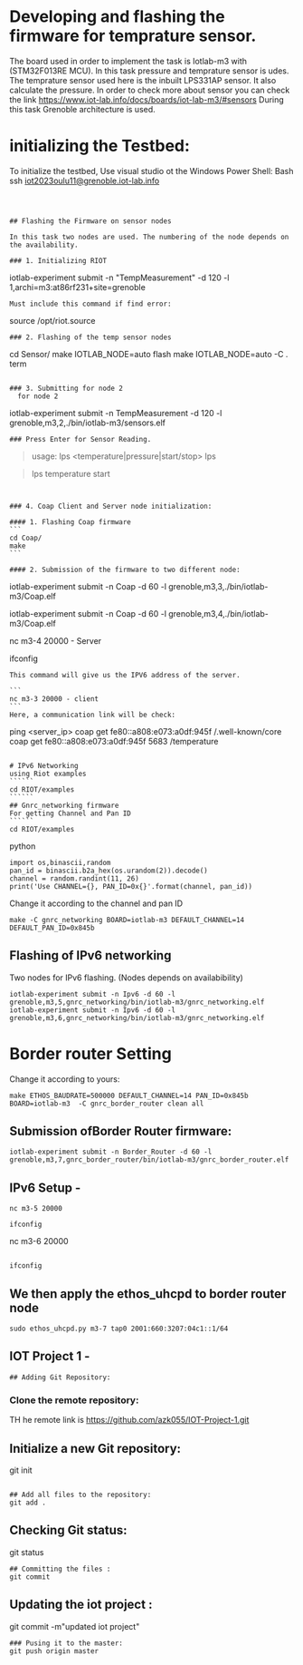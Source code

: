 # Developing and flashing the firmware for temprature sensor.

The board used in order to implement the task is Iotlab-m3 with (STM32F013RE MCU). In this task pressure and temprature sensor is udes.
The temprature sensor used here is the inbuilt LPS331AP sensor. It also calculate the pressure.
In order to check more about sensor you can check the link https://www.iot-lab.info/docs/boards/iot-lab-m3/#sensors
During this task Grenoble architecture is used. 


# initializing the Testbed:
To initialize the testbed, Use visual studio ot the Windows Power Shell:
Bash 
ssh iot2023oulu11@grenoble.iot-lab.info
``````



## Flashing the Firmware on sensor nodes

In this task two nodes are used. The numbering of the node depends on the availability.

### 1. Initializing RIOT
``````
iotlab-experiment submit  -n "TempMeasurement" -d 120 -l 1,archi=m3:at86rf231+site=grenoble
``````
Must include this command if find error:
``````
source /opt/riot.source
``````
### 2. Flashing of the temp sensor nodes
``````   
cd Sensor/
make IOTLAB_NODE=auto flash
make IOTLAB_NODE=auto -C . term
``````

### 3. Submitting for node 2
  for node 2
``````
  iotlab-experiment submit -n TempMeasurement -d 120 -l grenoble,m3,2,./bin/iotlab-m3/sensors.elf
``````
### Press Enter for Sensor Reading.
``````
> usage: lps <temperature|pressure|start/stop>
> lps
  
> lps temperature start
``````


### 4. Coap Client and Server node initialization:

#### 1. Flashing Coap firmware
```
cd Coap/
make
```

#### 2. Submission of the firmware to two different node:
``````
iotlab-experiment submit -n Coap -d 60 -l grenoble,m3,3,./bin/iotlab-m3/Coap.elf

iotlab-experiment submit -n Coap -d 60 -l grenoble,m3,4,./bin/iotlab-m3/Coap.elf

nc m3-4 20000 - Server

ifconfig
``````
This command will give us the IPV6 address of the server.

```
nc m3-3 20000 - client
```
Here, a communication link will be check:
```````
 ping <server_ip>
 coap get fe80::a808:e073:a0df:945f /.well-known/core
 coap get fe80::a808:e073:a0df:945f 5683 /temperature
```````

# IPv6 Networking
using Riot examples
``````
cd RIOT/examples
``````
## Gnrc_networking firmware
For getting Channel and Pan ID
``````
cd RIOT/examples
```````
python
```````
import os,binascii,random
pan_id = binascii.b2a_hex(os.urandom(2)).decode()
channel = random.randint(11, 26)
print('Use CHANNEL={}, PAN_ID=0x{}'.format(channel, pan_id))
```````
Change it according to the channel and pan ID
``````
make -C gnrc_networking BOARD=iotlab-m3 DEFAULT_CHANNEL=14 DEFAULT_PAN_ID=0x845b
``````
## Flashing of IPv6 networking 
Two nodes for IPv6 flashing. (Nodes depends on availabibility)
``````
iotlab-experiment submit -n Ipv6 -d 60 -l grenoble,m3,5,gnrc_networking/bin/iotlab-m3/gnrc_networking.elf
iotlab-experiment submit -n Ipv6 -d 60 -l grenoble,m3,6,gnrc_networking/bin/iotlab-m3/gnrc_networking.elf
``````

# Border router Setting

Change it according to yours:
``````
make ETHOS_BAUDRATE=500000 DEFAULT_CHANNEL=14 PAN_ID=0x845b BOARD=iotlab-m3  -C gnrc_border_router clean all
``````
## Submission ofBorder Router firmware:
``````
iotlab-experiment submit -n Border_Router -d 60 -l grenoble,m3,7,gnrc_border_router/bin/iotlab-m3/gnrc_border_router.elf
``````

## IPv6 Setup - 
``````
nc m3-5 20000
```````

```````
ifconfig
```````

nc m3-6 20000
``````

ifconfig
``````

## We then apply the ethos_uhcpd to border router node

``````
sudo ethos_uhcpd.py m3-7 tap0 2001:660:3207:04c1::1/64
``````



## IOT Project 1 -
``````
## Adding Git Repository:
``````

### Clone the remote repository:
TH he remote link is  https://github.com/azk055/IOT-Project-1.git


## Initialize a new Git repository:
git init 
```````

## Add all files to the repository:
git add .
```````

## Checking Git status: 
git status
``````` 
## Committing the files :
git commit
``````` 
## Updating the iot project :
git commit -m"updated iot project"
```````
### Pusing it to the master:
git push origin master 
```````

